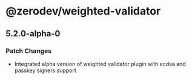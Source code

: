 # @zerodev/weighted-validator

## 5.2.0-alpha-0

### Patch Changes

- Integrated alpha version of weighted validator plugin with ecdsa and passkey signers support
